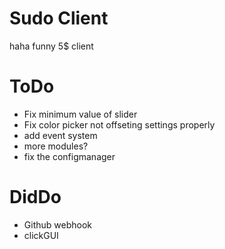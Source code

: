 # Sudo Client
haha funny 5$ client

# ToDo
* Fix minimum value of slider
* Fix color picker not offseting settings properly
* add event system
* more modules?
* fix the configmanager

# DidDo
* Github webhook
* clickGUI
